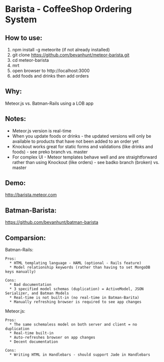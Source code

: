 # Barista - CoffeeShop Ordering System 
## How to use:
  1. npm install -g meteorite (if not already installed)
  2. git clone https://github.com/bevanhunt/meteor-barista.git
  3. cd meteor-barista
  4. mrt
  5. open browser to http://localhost:3000
  6. add foods and drinks then add orders

## Why:
  Meteor.js vs. Batman-Rails using a LOB app 

## Notes: 
  * Meteor.js version is real-time 
  * When you update foods or drinks - the updated versions will only be available to products that have not been added to an order yet
  * Knockout works great for static forms and validations (like drinks and foods) - see preko branch vs. master
  * For complex UI - Meteor templates behave well and are straightforward rather than using Knockout (like orders) - see badko branch (broken) vs. master

## Demo:
  http://barista.meteor.com 

## Batman-Barista:
  https://github.com/bevanhunt/batman-barista

## Comparsion:
  Batman-Rails:
    
    Pros:
      * HTML templating language - HAML (optional - Rails feature)
      * Model relationship keywords (rather than having to set MongoDB keys manually)

    Cons: 
      * Bad documentation 
      * 3 specified model schemas (duplication) = ActiveModel, JSON Serializer, and Batman Models
      * Real-time is not built-in (no real-time in Batman-Barita)
      * Manually refreshing browser is required to see app changes
  
  Meteor.js:
  
    Pros:
      * The same schemaless model on both server and client = no duplication 
      * Real-time built-in 
      * Auto-refreshes browser on app changes 
      * Decent documentation
  
    Cons:
      * Writing HTML in Handlebars - should support Jade in Handlebars